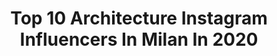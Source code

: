 ---
title: Top 10 Architecture Instagram Influencers In Milan In 2020
description: >-
  Find top architecture Instagram influencers in Milan in 2020. Most popular hashtags: #milano #architecture #milan #arte.
platform: Instagram
profiles:
  - username: "_lagiuditta"
    fullname: >-
      Roberta Mazzone
    location: "Italy"
    followers: 79937
    engagement: 153
    commentsToLikes: 0.071067
    id: ck0vvaxkdobqm0i19ziuj7crf
    verified: false
    hashtags: "#phoneclone, #sdrammatizziamo, #huaweinextimage, #sezanelovers"
  - username: "carlo_stanga"
    fullname: >-
      Carlo Stanga Illustrator
    location: "Italy"
    followers: 51567
    engagement: 352
    commentsToLikes: 0.027078
    id: ck0uba49be6y00i19e6pswk9y
    verified: false
    hashtags: "#studio, #atelier, #mappa, #roughsketch"
  - username: "sergiosierra67"
    fullname: >-
      TAXI MILAN TRAVELER🇮🇹🇬🇧🇪🇸🇵🇹🇫🇷
    location: "Italy"
    followers: 27751
    engagement: 209
    commentsToLikes: 0.031767
    id: ckap5tif5d3nd0i784n85s4xb
    verified: false
    hashtags: "#photooftheday, #generali, #toyotachr2020, #pandemie"
  - username: "lucabravo"
    fullname: >-
      Luca Bravo
    location: "Italy"
    followers: 5567
    engagement: 554
    commentsToLikes: 0.019227
    id: ck5cfhjfjmysv0i119bao9l4a
    verified: false
    hashtags: "#ishootfilm, #negativefb, #applestore, #leicam"
  - username: "arianna_boehm"
    fullname: >-
      Arianna Boehm ✈️🌍
    location: "Italy"
    followers: 9431
    engagement: 1036
    commentsToLikes: 0.096346
    id: ck6ueki6qrglu0j71jlxx3mq5
    verified: false
    hashtags: "#peace, #volgoitalia, #travelling, #capodanno"
  - username: "polimi"
    fullname: >-
      Politecnico di Milano
    location: "Italy"
    followers: 55920
    engagement: 565
    commentsToLikes: 0.005403
    id: ck0tuvy0o8wxo0i1986dct00o
    verified: false
    hashtags: "#violenceagainstwomen, #campus, #laureepolimi, #weekend"
  - username: "jimmy.spagnesi"
    fullname: >-
      Gianmarco Spagnesi
    location: "Italy"
    followers: 7578
    engagement: 704
    commentsToLikes: 0.008231
    id: ck6u5x1jcc8ws0j71xre41ie1
    verified: false
    hashtags: "#wave, #foodporn, #design, #view"
  - username: "matteothun"
    fullname: >-
      Matteo Thun Milano
    location: "Italy"
    followers: 28708
    engagement: 96
    commentsToLikes: 0.015728
    id: ck6u11g6lizr10j715pj556us
    verified: false
    hashtags: "#corneliapoletto, #kitchendecor, #hoteldesign, #igersardegna"
  - username: "briblu12"
    fullname: >-
      Cristina
    location: "Italy"
    followers: 17724
    engagement: 487
    commentsToLikes: 0.016983
    id: ck8t5jjwjabn10j782025a6k5
    verified: false
    hashtags: "#volgopuglia, #parcodelbeigua, #buildings, #blucerchiati"
  - username: "rossellaiacolare"
    fullname: >-
      𝓡𝓸𝓼𝓼𝓮𝓵𝓵𝓪 | ᴛʀᴀᴠᴇʟ ᴅɪᴀʀᴇꜱ
    location: "Italy"
    followers: 6385
    engagement: 520
    commentsToLikes: 0.052288
    id: ck5qbdt6el41x0i11uldi6u8k
    verified: false
    hashtags: "#brasilian, #messika, #pointofview, #portrait"
---
